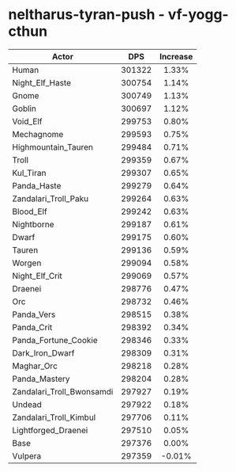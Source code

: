 # neltharus-tyran-push - vf-yogg-cthun
| Actor | DPS | Increase |
|---|:---:|:---:|
|Human|301322|1.33%|
|Night_Elf_Haste|300754|1.14%|
|Gnome|300749|1.13%|
|Goblin|300697|1.12%|
|Void_Elf|299753|0.80%|
|Mechagnome|299593|0.75%|
|Highmountain_Tauren|299484|0.71%|
|Troll|299359|0.67%|
|Kul_Tiran|299307|0.65%|
|Panda_Haste|299279|0.64%|
|Zandalari_Troll_Paku|299264|0.63%|
|Blood_Elf|299242|0.63%|
|Nightborne|299187|0.61%|
|Dwarf|299175|0.60%|
|Tauren|299136|0.59%|
|Worgen|299094|0.58%|
|Night_Elf_Crit|299069|0.57%|
|Draenei|298776|0.47%|
|Orc|298732|0.46%|
|Panda_Vers|298515|0.38%|
|Panda_Crit|298392|0.34%|
|Panda_Fortune_Cookie|298346|0.33%|
|Dark_Iron_Dwarf|298309|0.31%|
|Maghar_Orc|298218|0.28%|
|Panda_Mastery|298204|0.28%|
|Zandalari_Troll_Bwonsamdi|297927|0.19%|
|Undead|297922|0.18%|
|Zandalari_Troll_Kimbul|297706|0.11%|
|Lightforged_Draenei|297510|0.05%|
|Base|297376|0.00%|
|Vulpera|297359|-0.01%|

